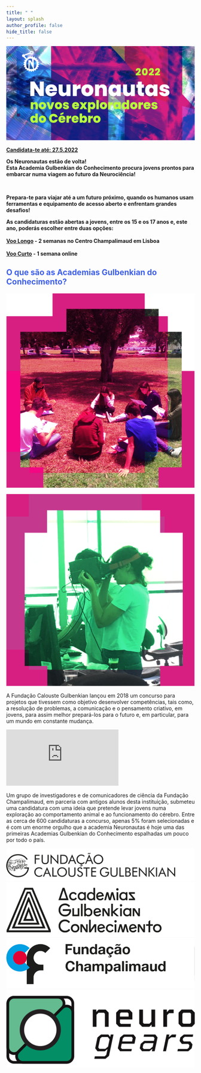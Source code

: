 ```yaml
---
title: " "
layout: splash
author_profile: false
hide_title: false
---
```


<div class="splash-header-Blue">
  <div class="splash-image-large"> 
    <img src="/assets/images/2022NeuronautasSiteBanner.svg" />
    <br/>
  </div>
  <div class="splash-block-pink">
    <strong><b><p class="ex3"><a class="ex1" href="https://forms.gle/6mHJm5H2Kzr56eq98" target="_blank">Candidata-te até: 27.5.2022</a></p></b></strong>
  </div>
  <div class="splash-block-wide">
    <div class="splash-text-main">
      <p class="ex0"><strong>Os <span class="blue-font"><strong>Neuronautas</strong></span> estão de volta! <br/>Esta Academia Gulbenkian do Conhecimento procura jovens prontos para embarcar numa viagem ao futuro da Neurociência!</strong></p> 
      <br/>
      <p class="ex1"><strong>Prepara-te para viajar até a um futuro próximo, quando os humanos usam ferramentas e equipamento de acesso aberto e enfrentam grandes desafios!</strong></p>
      <p class="ex2"><strong>As candidaturas estão abertas a jovens, entre os 15 e os 17 anos e, este ano, poderás escolher entre duas opções: <br/><br/><a class="ex1" href="/assets/files/Neuronautas2022_ScheduleVooLongo.pdf" target="_blank">Voo Longo</a> - 2 semanas no Centro Champalimaud em Lisboa <br/><br/><a class="ex1" href="/assets/files/Neuronautas2022_ScheduleVooCurto.pdf" target="_blank">Voo Curto</a> - 1 semana online</strong></p>
    </div>
  </div>
</div>
<div class="splash-header">
  <div class="splash-block"></div>
  <div class="splash-block">
    <span style="color:#3e5fed"><h2>O que são as Academias Gulbenkian do Conhecimento?</h2></span>
  </div>
</div>
<div class="splash-header-Pink">
    <div class="splash-imageTop">  
    <img src="/assets/images/photoRed.png" />
    <p></p>
    <img src="/assets/images/photoGreen.png" />
  </div>
  <div class="splash-block"> 
    <p>A Fundação Calouste Gulbenkian lançou em 2018 um concurso para projetos que tivessem como objetivo desenvolver competências, tais como, a resolução de problemas, a comunicação e o pensamento criativo, em jovens, para assim melhor prepará-los para o futuro e, em particular, para um mundo em constante mudança.</p>
    <iframe src="https://www.youtube.com/embed/FRCwWx-dlZE"  frameborder="0"> </iframe>
    <p></p><p>Um grupo de investigadores e de comunicadores de ciência da Fundação Champalimaud, em parceria com antigos alunos desta instituição, submeteu uma candidatura com uma ideia que pretende levar jovens numa exploração ao comportamento animal e ao funcionamento do cérebro. Entre as cerca de 600 candidaturas a concurso, apenas 5% foram selecionadas e é com um enorme orgulho que a academia Neuronautas é hoje uma das primeiras Academias Gulbenkian do Conhecimento espalhadas um pouco por todo o país.</p>
    <!-- <div class="splash-header-Pink">
      <div class="splash-block">
        <p class="small">Informações sobre este programa</p><p class="small"><a  class = "ex1" href="https://gulbenkian.pt/academias/">Academias Gulbenkian</a></p>
      </div>
      <div class="splash-block">
        <p class="small">Espreitar os Neuronautas </p><p class="small"><a  class = "ex1" href="https://gulbenkian.pt/academias/videos/fundacao-champalimaud/">Academia Neuronautas</a></p>
      </div>
    </div> -->
  </div>
</div>
<div class="splash-header" > 
  <div class="splash-image-Calouste">  
      <!-- <img src="/assets/images/Logos.svg" /> -->
      <a href="https://gulbenkian.pt/"><img src="/assets/images/FundCaloustrGulbenkian.svg"/></a>
  </div>
  <div class="splash-image-Academia">
      <a href="https://gulbenkian.pt/academias/"><img src="/assets/images/AcademiasGulbenkianConhecimento.svg" /></a>
  </div>
  <div class="splash-image-Champalimaud">
      <a href="https://www.fchampalimaud.org/"><img src="/assets/images/FundacaoChampalimaud.svg" /></a>
  </div>
  <div class="splash-image-Neurogears">
      <a href="https://neurogears.org/"><img src="/assets/images/NeuroGears.svg" /></a>
  </div>
</div>
